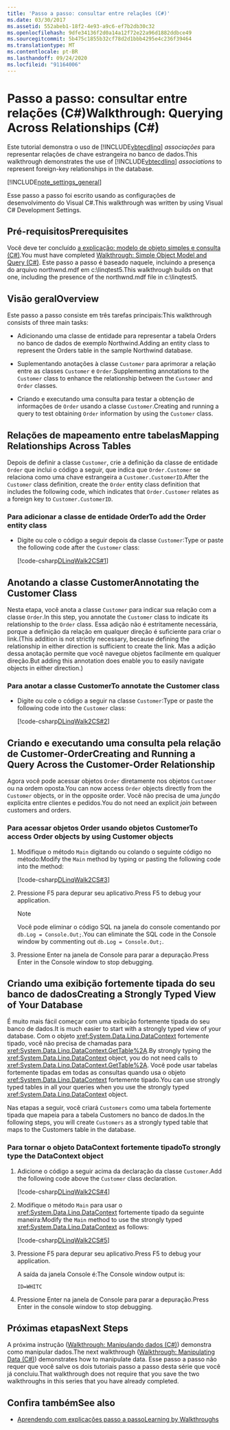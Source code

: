 ```yaml
---
title: 'Passo a passo: consultar entre relações (C#)'
ms.date: 03/30/2017
ms.assetid: 552abeb1-18f2-4e93-a9c6-ef7b2db30c32
ms.openlocfilehash: 9dfe34136f2d0a14a12f72e22a96d1882ddbce49
ms.sourcegitcommit: 5b475c1855b32cf78d2d1bbb4295e4c236f39464
ms.translationtype: MT
ms.contentlocale: pt-BR
ms.lasthandoff: 09/24/2020
ms.locfileid: "91164006"
---
```

# <a name="walkthrough-querying-across-relationships-c"></a><span data-ttu-id="9959a-102">Passo a passo: consultar entre relações (C#)</span><span class="sxs-lookup"><span data-stu-id="9959a-102">Walkthrough: Querying Across Relationships (C#)</span></span>

<span data-ttu-id="9959a-103">Este tutorial demonstra o uso de [!INCLUDE[vbtecdlinq](../../../../../../includes/vbtecdlinq-md.md)] *associações* para representar relações de chave estrangeira no banco de dados.</span><span class="sxs-lookup"><span data-stu-id="9959a-103">This walkthrough demonstrates the use of [!INCLUDE[vbtecdlinq](../../../../../../includes/vbtecdlinq-md.md)] *associations* to represent foreign-key relationships in the database.</span></span>  
  
 [!INCLUDE[note_settings_general](../../../../../../includes/note-settings-general-md.md)]  
  
 <span data-ttu-id="9959a-104">Esse passo a passo foi escrito usando as configurações de desenvolvimento do Visual C#.</span><span class="sxs-lookup"><span data-stu-id="9959a-104">This walkthrough was written by using Visual C# Development Settings.</span></span>  
  
## <a name="prerequisites"></a><span data-ttu-id="9959a-105">Pré-requisitos</span><span class="sxs-lookup"><span data-stu-id="9959a-105">Prerequisites</span></span>  

 <span data-ttu-id="9959a-106">Você deve ter concluído [a explicação: modelo de objeto simples e consulta (C#)](walkthrough-simple-object-model-and-query-csharp.md).</span><span class="sxs-lookup"><span data-stu-id="9959a-106">You must have completed [Walkthrough: Simple Object Model and Query (C#)](walkthrough-simple-object-model-and-query-csharp.md).</span></span> <span data-ttu-id="9959a-107">Este passo a passo é baseado naquele, incluindo a presença do arquivo northwnd.mdf em c:\linqtest5.</span><span class="sxs-lookup"><span data-stu-id="9959a-107">This walkthrough builds on that one, including the presence of the northwnd.mdf file in c:\linqtest5.</span></span>  
  
## <a name="overview"></a><span data-ttu-id="9959a-108">Visão geral</span><span class="sxs-lookup"><span data-stu-id="9959a-108">Overview</span></span>  

 <span data-ttu-id="9959a-109">Este passo a passo consiste em três tarefas principais:</span><span class="sxs-lookup"><span data-stu-id="9959a-109">This walkthrough consists of three main tasks:</span></span>  
  
- <span data-ttu-id="9959a-110">Adicionando uma classe de entidade para representar a tabela Orders no banco de dados de exemplo Northwind.</span><span class="sxs-lookup"><span data-stu-id="9959a-110">Adding an entity class to represent the Orders table in the sample Northwind database.</span></span>  
  
- <span data-ttu-id="9959a-111">Suplementando anotações à classe `Customer` para aprimorar a relação entre as classes `Customer` e `Order`.</span><span class="sxs-lookup"><span data-stu-id="9959a-111">Supplementing annotations to the `Customer` class to enhance the relationship between the `Customer` and `Order` classes.</span></span>  
  
- <span data-ttu-id="9959a-112">Criando e executando uma consulta para testar a obtenção de informações de `Order` usando a classe `Customer`.</span><span class="sxs-lookup"><span data-stu-id="9959a-112">Creating and running a query to test obtaining `Order` information by using the `Customer` class.</span></span>  
  
## <a name="mapping-relationships-across-tables"></a><span data-ttu-id="9959a-113">Relações de mapeamento entre tabelas</span><span class="sxs-lookup"><span data-stu-id="9959a-113">Mapping Relationships Across Tables</span></span>  

 <span data-ttu-id="9959a-114">Depois de definir a classe `Customer`, crie a definição da classe de entidade `Order` que inclui o código a seguir, que indica que `Order.Customer` se relaciona como uma chave estrangeira a `Customer.CustomerID`.</span><span class="sxs-lookup"><span data-stu-id="9959a-114">After the `Customer` class definition, create the `Order` entity class definition that includes the following code, which indicates that `Order.Customer` relates as a foreign key to `Customer.CustomerID`.</span></span>  
  
### <a name="to-add-the-order-entity-class"></a><span data-ttu-id="9959a-115">Para adicionar a classe de entidade Order</span><span class="sxs-lookup"><span data-stu-id="9959a-115">To add the Order entity class</span></span>  
  
- <span data-ttu-id="9959a-116">Digite ou cole o código a seguir depois da classe `Customer`:</span><span class="sxs-lookup"><span data-stu-id="9959a-116">Type or paste the following code after the `Customer` class:</span></span>  
  
     [!code-csharp[DLinqWalk2CS#1](../../../../../../samples/snippets/csharp/VS_Snippets_Data/DLinqWalk2CS/cs/Program.cs#1)]  
  
## <a name="annotating-the-customer-class"></a><span data-ttu-id="9959a-117">Anotando a classe Customer</span><span class="sxs-lookup"><span data-stu-id="9959a-117">Annotating the Customer Class</span></span>  

 <span data-ttu-id="9959a-118">Nesta etapa, você anota a classe `Customer` para indicar sua relação com a classe `Order`.</span><span class="sxs-lookup"><span data-stu-id="9959a-118">In this step, you annotate the `Customer` class to indicate its relationship to the `Order` class.</span></span> <span data-ttu-id="9959a-119">Essa adição não é estritamente necessária, porque a definição da relação em qualquer direção é suficiente para criar o link.</span><span class="sxs-lookup"><span data-stu-id="9959a-119">(This addition is not strictly necessary, because defining the relationship in either direction is sufficient to create the link.</span></span> <span data-ttu-id="9959a-120">Mas a adição dessa anotação permite que você navegue objetos facilmente em qualquer direção.</span><span class="sxs-lookup"><span data-stu-id="9959a-120">But adding this annotation does enable you to easily navigate objects in either direction.)</span></span>  
  
### <a name="to-annotate-the-customer-class"></a><span data-ttu-id="9959a-121">Para anotar a classe Customer</span><span class="sxs-lookup"><span data-stu-id="9959a-121">To annotate the Customer class</span></span>  
  
- <span data-ttu-id="9959a-122">Digite ou cole o código a seguir na classe `Customer`:</span><span class="sxs-lookup"><span data-stu-id="9959a-122">Type or paste the following code into the `Customer` class:</span></span>  
  
     [!code-csharp[DLinqWalk2CS#2](../../../../../../samples/snippets/csharp/VS_Snippets_Data/DLinqWalk2CS/cs/Program.cs#2)]  
  
## <a name="creating-and-running-a-query-across-the-customer-order-relationship"></a><span data-ttu-id="9959a-123">Criando e executando uma consulta pela relação de Customer-Order</span><span class="sxs-lookup"><span data-stu-id="9959a-123">Creating and Running a Query Across the Customer-Order Relationship</span></span>  

 <span data-ttu-id="9959a-124">Agora você pode acessar objetos `Order` diretamente nos objetos `Customer` ou na ordem oposta.</span><span class="sxs-lookup"><span data-stu-id="9959a-124">You can now access `Order` objects directly from the `Customer` objects, or in the opposite order.</span></span> <span data-ttu-id="9959a-125">Você não precisa de uma *junção* explícita entre clientes e pedidos.</span><span class="sxs-lookup"><span data-stu-id="9959a-125">You do not need an explicit *join* between customers and orders.</span></span>  
  
### <a name="to-access-order-objects-by-using-customer-objects"></a><span data-ttu-id="9959a-126">Para acessar objetos Order usando objetos Customer</span><span class="sxs-lookup"><span data-stu-id="9959a-126">To access Order objects by using Customer objects</span></span>  
  
1. <span data-ttu-id="9959a-127">Modifique o método `Main` digitando ou colando o seguinte código no método:</span><span class="sxs-lookup"><span data-stu-id="9959a-127">Modify the `Main` method by typing or pasting the following code into the method:</span></span>  
  
     [!code-csharp[DLinqWalk2CS#3](../../../../../../samples/snippets/csharp/VS_Snippets_Data/DLinqWalk2CS/cs/Program.cs#3)]  
  
2. <span data-ttu-id="9959a-128">Pressione F5 para depurar seu aplicativo.</span><span class="sxs-lookup"><span data-stu-id="9959a-128">Press F5 to debug your application.</span></span>  
  
    > [!NOTE]
    > <span data-ttu-id="9959a-129">Você pode eliminar o código SQL na janela do console comentando por `db.Log = Console.Out;`.</span><span class="sxs-lookup"><span data-stu-id="9959a-129">You can eliminate the SQL code in the Console window by commenting out `db.Log = Console.Out;`.</span></span>  
  
3. <span data-ttu-id="9959a-130">Pressione Enter na janela de Console para parar a depuração.</span><span class="sxs-lookup"><span data-stu-id="9959a-130">Press Enter in the Console window to stop debugging.</span></span>  
  
## <a name="creating-a-strongly-typed-view-of-your-database"></a><span data-ttu-id="9959a-131">Criando uma exibição fortemente tipada do seu banco de dados</span><span class="sxs-lookup"><span data-stu-id="9959a-131">Creating a Strongly Typed View of Your Database</span></span>  

 <span data-ttu-id="9959a-132">É muito mais fácil começar com uma exibição fortemente tipada do seu banco de dados.</span><span class="sxs-lookup"><span data-stu-id="9959a-132">It is much easier to start with a strongly typed view of your database.</span></span> <span data-ttu-id="9959a-133">Com o objeto <xref:System.Data.Linq.DataContext> fortemente tipado, você não precisa de chamadas para <xref:System.Data.Linq.DataContext.GetTable%2A>.</span><span class="sxs-lookup"><span data-stu-id="9959a-133">By strongly typing the <xref:System.Data.Linq.DataContext> object, you do not need calls to <xref:System.Data.Linq.DataContext.GetTable%2A>.</span></span> <span data-ttu-id="9959a-134">Você pode usar tabelas fortemente tipadas em todas as consultas quando usa o objeto <xref:System.Data.Linq.DataContext> fortemente tipado.</span><span class="sxs-lookup"><span data-stu-id="9959a-134">You can use strongly typed tables in all your queries when you use the strongly typed <xref:System.Data.Linq.DataContext> object.</span></span>  
  
 <span data-ttu-id="9959a-135">Nas etapas a seguir, você criará `Customers` como uma tabela fortemente tipada que mapeia para a tabela Customers no banco de dados.</span><span class="sxs-lookup"><span data-stu-id="9959a-135">In the following steps, you will create `Customers` as a strongly typed table that maps to the Customers table in the database.</span></span>  
  
### <a name="to-strongly-type-the-datacontext-object"></a><span data-ttu-id="9959a-136">Para tornar o objeto DataContext fortemente tipado</span><span class="sxs-lookup"><span data-stu-id="9959a-136">To strongly type the DataContext object</span></span>  
  
1. <span data-ttu-id="9959a-137">Adicione o código a seguir acima da declaração da classe `Customer`.</span><span class="sxs-lookup"><span data-stu-id="9959a-137">Add the following code above the `Customer` class declaration.</span></span>  
  
     [!code-csharp[DLinqWalk2CS#4](../../../../../../samples/snippets/csharp/VS_Snippets_Data/DLinqWalk2CS/cs/Program.cs#4)]  
  
2. <span data-ttu-id="9959a-138">Modifique o método `Main` para usar o <xref:System.Data.Linq.DataContext> fortemente tipado da seguinte maneira:</span><span class="sxs-lookup"><span data-stu-id="9959a-138">Modify the `Main` method to use the strongly typed <xref:System.Data.Linq.DataContext> as follows:</span></span>  
  
     [!code-csharp[DLinqWalk2CS#5](../../../../../../samples/snippets/csharp/VS_Snippets_Data/DLinqWalk2CS/cs/Program.cs#5)]  
  
3. <span data-ttu-id="9959a-139">Pressione F5 para depurar seu aplicativo.</span><span class="sxs-lookup"><span data-stu-id="9959a-139">Press F5 to debug your application.</span></span>  
  
     <span data-ttu-id="9959a-140">A saída da janela Console é:</span><span class="sxs-lookup"><span data-stu-id="9959a-140">The Console window output is:</span></span>  
  
     `ID=WHITC`  
  
4. <span data-ttu-id="9959a-141">Pressione Enter na janela de Console para parar a depuração.</span><span class="sxs-lookup"><span data-stu-id="9959a-141">Press Enter in the console window to stop debugging.</span></span>  
  
## <a name="next-steps"></a><span data-ttu-id="9959a-142">Próximas etapas</span><span class="sxs-lookup"><span data-stu-id="9959a-142">Next Steps</span></span>  

 <span data-ttu-id="9959a-143">A próxima instrução ([Walkthrough: Manipulando dados (C#)](walkthrough-manipulating-data-csharp.md)) demonstra como manipular dados.</span><span class="sxs-lookup"><span data-stu-id="9959a-143">The next walkthrough ([Walkthrough: Manipulating Data (C#)](walkthrough-manipulating-data-csharp.md)) demonstrates how to manipulate data.</span></span> <span data-ttu-id="9959a-144">Esse passo a passo não requer que você salve os dois tutoriais passo a passo desta série que você já concluiu.</span><span class="sxs-lookup"><span data-stu-id="9959a-144">That walkthrough does not require that you save the two walkthroughs in this series that you have already completed.</span></span>  
  
## <a name="see-also"></a><span data-ttu-id="9959a-145">Confira também</span><span class="sxs-lookup"><span data-stu-id="9959a-145">See also</span></span>

- [<span data-ttu-id="9959a-146">Aprendendo com explicações passo a passo</span><span class="sxs-lookup"><span data-stu-id="9959a-146">Learning by Walkthroughs</span></span>](learning-by-walkthroughs.md)
